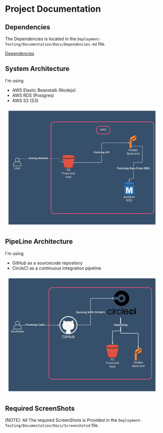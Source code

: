 # Project Documentation

## Dependencies

The Dependencies is located in the `Deployment-Testing/Documentation/Docs/Dependencies.md` file.

[Dependencies](Docs/Dependencies.md)

## System Architecture

I'm using

- AWS Elastic Beanstalk (Nodejs)
- AWS RDS (Postgres)
- AWS S3 (S3)

![System Architecture](Digrams/SystemDesign.png)

## PipeLine Architecture

I'm using

- GitHub as a sourcecode repository
- CircleCI as a continuous integration pipeline

![PipeLine Architecture](Digrams/PipeLineDesign.png)

## Required ScreenShots

[NOTE]: All The required ScreenShots is Provided in the `Deployment-Testing/Documentation/Docs/Screenshotsd` file.
